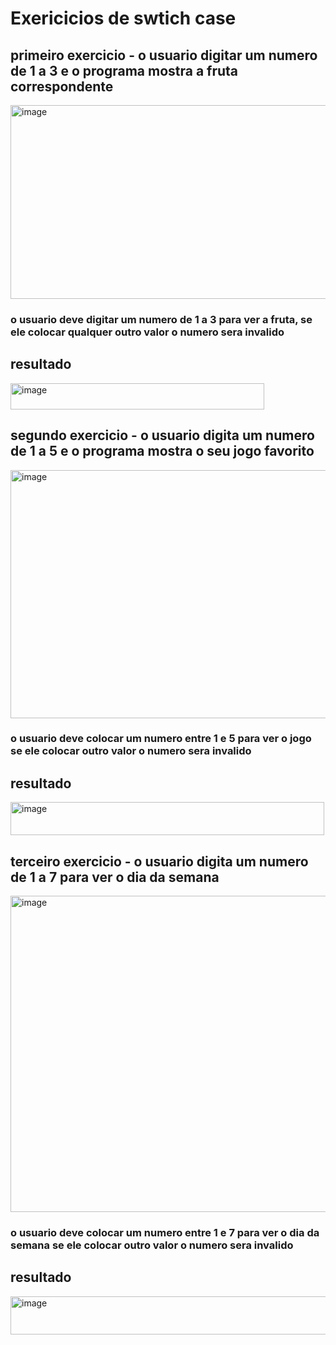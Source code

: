 <h1>Exericicios de swtich case</h1>

<h2>primeiro exercicio - o usuario digitar um numero de 1 a 3 e o programa mostra a fruta correspondente</h2>
<img width="603" height="310" alt="image" src="https://github.com/user-attachments/assets/298f81dd-f77a-4387-9b1d-7824e88000fb" />
<h3>o usuario deve digitar um numero de 1 a 3 para ver a fruta, se ele colocar qualquer outro valor o numero sera invalido</h3>
<h2>resultado</h2>
<img width="406" height="42" alt="image" src="https://github.com/user-attachments/assets/095d8584-c358-44cf-b1a6-6d6af469d302" />

<h2>segundo exercicio - o usuario digita um numero de 1 a 5 e o programa mostra o seu jogo favorito</h2>
<img width="800" height="397" alt="image" src="https://github.com/user-attachments/assets/3add88c7-f192-48b7-9c17-d9d8c830a38f" />
<h3>o usuario deve colocar um numero entre 1 e 5 para ver o jogo se ele colocar outro valor o numero sera invalido</h3>
<h2>resultado</h2>
<img width="502" height="53" alt="image" src="https://github.com/user-attachments/assets/ba8956f3-428d-477c-a682-bd6360329312" />

<h2>terceiro exercicio - o usuario digita um numero de 1 a 7 para ver o dia da semana</h2>
<img width="606" height="506" alt="image" src="https://github.com/user-attachments/assets/e6718ecf-864c-49b2-a8a3-c50159d3fab3" />
<h3>o usuario deve colocar um numero entre 1 e 7 para ver o dia da semana se ele colocar outro valor o numero sera invalido</h3>
<h2>resultado</h2>
<img width="526" height="61" alt="image" src="https://github.com/user-attachments/assets/1a731af1-b4eb-4e8e-bfb6-6ec392d2a705" />
